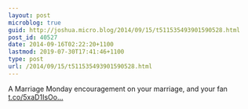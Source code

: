 ```yaml
---
layout: post
microblog: true
guid: http://joshua.micro.blog/2014/09/15/t511535493901590528.html
post_id: 40527
date: 2014-09-16T02:22:20+1100
lastmod: 2019-07-30T17:41:46+1100
type: post
url: /2014/09/15/t511535493901590528.html
---
```

A Marriage Monday encouragement on your marriage, and your fan [t.co/5xaD1IsOo...](http://t.co/5xaD1IsOoV)

